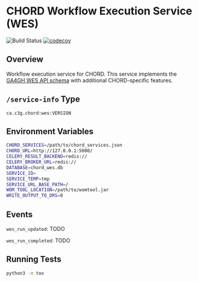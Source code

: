 # CHORD Workflow Execution Service (WES)

![Build Status](https://api.travis-ci.com/c3g/chord_wes.svg?branch=master)
[![codecov](https://codecov.io/gh/c3g/chord_wes/branch/master/graph/badge.svg)](https://codecov.io/gh/c3g/chord_wes)

## Overview

Workflow execution service for CHORD. This service implements the
[GA4GH WES API schema](https://github.com/ga4gh/workflow-execution-service-schemas)
with additional CHORD-specific features.


## `/service-info` Type

```
ca.c3g.chord:wes:VERSION
```


## Environment Variables

```bash
CHORD_SERVICES=/path/to/chord_services.json
CHORD_URL=http://127.0.0.1:5000/
CELERY_RESULT_BACKEND=redis://
CELERY_BROKER_URL=redis://
DATABASE=chord_wes.db
SERVICE_ID=
SERVICE_TEMP=tmp
SERVICE_URL_BASE_PATH=/
WOM_TOOL_LOCATION=/path/to/womtool.jar
WRITE_OUTPUT_TO_DRS=0
```


## Events

`wes_run_updated`: TODO

`wes_run_completed`: TODO


## Running Tests

```bash
python3 -m tox
```
